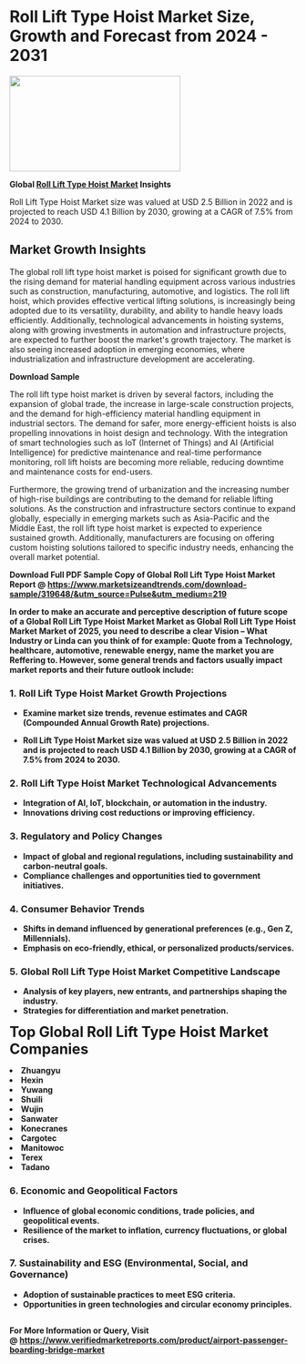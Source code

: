 <H1>Roll Lift Type Hoist Market Size, Growth and Forecast from 2024 - 2031</H1><img class="aligncenter size-medium wp-image-584254" src="https://thirdeyenews.in/wp-content/uploads/2024/09/Global-Market-Research-300x168.jpeg" alt="" width="300" height="168" /><p><strong>Global&nbsp;<a href="https://www.marketsizeandtrends.com/download-sample/319648/&amp;utm_source=Pulse&amp;utm_medium=219">Roll Lift Type Hoist Market</a> Insights</strong></p><p>Roll Lift Type Hoist Market size was valued at USD 2.5 Billion in 2022 and is projected to reach USD 4.1 Billion by 2030, growing at a CAGR of 7.5% from 2024 to 2030.</p><p><h2>Market Growth Insights</h2> <p>The global roll lift type hoist market is poised for significant growth due to the rising demand for material handling equipment across various industries such as construction, manufacturing, automotive, and logistics. The roll lift hoist, which provides effective vertical lifting solutions, is increasingly being adopted due to its versatility, durability, and ability to handle heavy loads efficiently. Additionally, technological advancements in hoisting systems, along with growing investments in automation and infrastructure projects, are expected to further boost the market's growth trajectory. The market is also seeing increased adoption in emerging economies, where industrialization and infrastructure development are accelerating.</p> <p><strong>Download Sample</strong></p> <p>The roll lift type hoist market is driven by several factors, including the expansion of global trade, the increase in large-scale construction projects, and the demand for high-efficiency material handling equipment in industrial sectors. The demand for safer, more energy-efficient hoists is also propelling innovations in hoist design and technology. With the integration of smart technologies such as IoT (Internet of Things) and AI (Artificial Intelligence) for predictive maintenance and real-time performance monitoring, roll lift hoists are becoming more reliable, reducing downtime and maintenance costs for end-users.</p> <p>Furthermore, the growing trend of urbanization and the increasing number of high-rise buildings are contributing to the demand for reliable lifting solutions. As the construction and infrastructure sectors continue to expand globally, especially in emerging markets such as Asia-Pacific and the Middle East, the roll lift type hoist market is expected to experience sustained growth. Additionally, manufacturers are focusing on offering custom hoisting solutions tailored to specific industry needs, enhancing the overall market potential.</p> <p><strong></p><p><span class=""><strong>Download Full PDF Sample Copy of Global Roll Lift Type Hoist Market Report</strong> @ <a href="https://www.marketsizeandtrends.com/download-sample/319648/&amp;utm_source=Pulse&amp;utm_medium=219" target="_blank">https://www.marketsizeandtrends.com/download-sample/319648/&amp;utm_source=Pulse&amp;utm_medium=219</a></span></p><p>In order to make an accurate and perceptive description of future scope of a Global&nbsp;Roll Lift Type Hoist Market Market as Global&nbsp;Roll Lift Type Hoist Market Market of 2025, you need to describe a clear Vision &ndash; What Industry or Linda can you think of for example: Quote from a Technology, healthcare, automotive, renewable energy, name the market you are Reffering to. However, some general trends and factors usually impact market reports and their future outlook include:</p><h3>1.&nbsp;<strong>Roll Lift Type Hoist Market Growth Projections</strong></h3><ul><li>Examine market size trends, revenue estimates and CAGR (Compounded Annual Growth Rate) projections.</li><li><p>Roll Lift Type Hoist Market size was valued at USD 2.5 Billion in 2022 and is projected to reach USD 4.1 Billion by 2030, growing at a CAGR of 7.5% from 2024 to 2030.</p></li></ul><h3>2.&nbsp;<strong>Roll Lift Type Hoist Market Technological Advancements</strong></h3><ul><li>Integration of AI, IoT, blockchain, or automation in the industry.</li><li>Innovations driving cost reductions or improving efficiency.</li></ul><h3>3.&nbsp;<strong>Regulatory and Policy Changes</strong></h3><ul><li>Impact of global and regional regulations, including sustainability and carbon-neutral goals.</li><li>Compliance challenges and opportunities tied to government initiatives.</li></ul><h3>4.&nbsp;<strong>Consumer Behavior Trends</strong></h3><ul><li>Shifts in demand influenced by generational preferences (e.g., Gen Z, Millennials).</li><li>Emphasis on eco-friendly, ethical, or personalized products/services.</li></ul><h3>5.&nbsp;<strong>Global Roll Lift Type Hoist Market Competitive Landscape</strong></h3><ul><li>Analysis of key players, new entrants, and partnerships shaping the industry.</li><li>Strategies for differentiation and market penetration.</li></ul><p data-pm-slice="1 1 []"><span style="color: inherit; font-family: inherit; font-size: 25px;">Top Global Roll Lift Type Hoist Market Companies</span></p><div class="" data-test-id=""><p><li>Zhuangyu</li><li> Hexin</li><li> Yuwang</li><li> Shuili</li><li> Wujin</li><li> Sanwater</li><li> Konecranes</li><li> Cargotec</li><li> Manitowoc</li><li> Terex</li><li> Tadano</li></p></div><h3>6.&nbsp;<strong>Economic and Geopolitical Factors</strong></h3><ul><li>Influence of global economic conditions, trade policies, and geopolitical events.</li><li>Resilience of the market to inflation, currency fluctuations, or global crises.</li></ul><h3>7.&nbsp;<strong>Sustainability and ESG (Environmental, Social, and Governance)</strong></h3><ul><li>Adoption of sustainable practices to meet ESG criteria.</li><li>Opportunities in green technologies and circular economy principles.</li></ul><h2><strong style="font-size: 14px;">For More Information or Query, Visit @&nbsp;</strong><a style="background-color: #ffffff; font-size: 14px;" href="https://www.marketsizeandtrends.com/report/roll-lift-type-hoist-market/" target="_blank">https://www.verifiedmarketreports.com/product/airport-passenger-boarding-bridge-market</a></h2>
